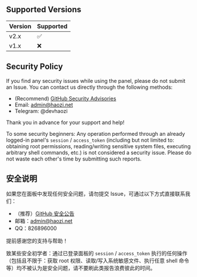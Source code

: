 ## Supported Versions

| Version | Supported          |
|---------|--------------------|
| v2.x    | :white_check_mark: |
| v1.x    | :x:                |

## Security Policy

If you find any security issues while using the panel, please do not submit an Issue. You can contact us directly through the following methods:

- (Recommend) [GitHub Security Advisories](https://github.com/tnborg/panel/security/advisories/new)
- Email: [admin@haozi.net](mailto:admin@haozi.net)
- Telegram: @devhaozi

Thank you in advance for your support and help!

To some security beginners: Any operation performed through an already logged-in panel's `session` / `access_token` (including but not limited to: obtaining root permissions, reading/writing sensitive system files, executing arbitrary shell commands, etc.) is not considered a security issue. Please do not waste each other's time by submitting such reports.

## 安全说明

如果您在面板中发现任何安全问题，请勿提交 Issue，可通过以下方式直接联系我们：

- （推荐）[GitHub 安全公告](https://github.com/tnborg/panel/security/advisories/new)
- 邮箱：[admin@haozi.net](mailto:admin@haozi.net)
- QQ：826896000

提前感谢您的支持与帮助！

致某些安全初学者：通过已登录面板的 `session` / `access_token` 执行的任何操作（包括且不限于：获取 root 权限、读取/写入系统敏感文件、执行任意 shell 命令等）均不被认为是安全问题，请不要刷此类报告浪费彼此的时间。
